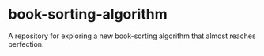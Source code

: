 # book-sorting-algorithm
A repository for exploring a new book-sorting algorithm that almost reaches perfection.
